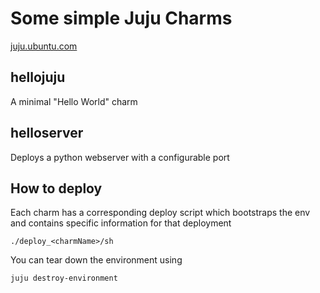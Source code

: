 Some simple Juju Charms
===================

[juju.ubuntu.com](http://juju.ubuntu.com)

hellojuju
------------
A minimal "Hello World" charm

helloserver
----------------
Deploys a python webserver with a configurable port

How to deploy
--------------------
Each charm has a corresponding deploy script which bootstraps the env and contains specific information for that deployment
    
    ./deploy_<charmName>/sh

You can tear down the environment using
     
    juju destroy-environment

